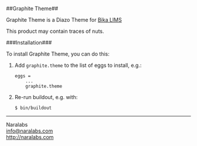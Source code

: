 ##Graphite Theme##

Graphite Theme is a Diazo Theme for [Bika LIMS](https://github.com/bikalabs/Bika-LIMS)

This product may contain traces of nuts.


###Installation###

To install Graphite Theme, you can do this:

1. Add ``graphite.theme`` to the list of eggs to install, e.g.:

    ```
    eggs =
        ...
        graphite.theme
    ```

2. Re-run buildout, e.g. with:

    ```sh
    $ bin/buildout
    ```

***

Naralabs  
info@naralabs.com  
http://naralabs.com  
